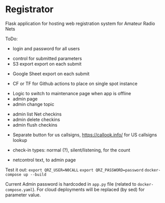 # Registrator
Flask application for hosting web registration system for Amateur Radio Nets

ToDo:
+ login and password for all users
- control for submitted parameters
- S3 export export on each submit
+ Google Sheet export on each submit
- CF or TF for Github actions to place on single spot instance
+ Logic to switch to maintenance page when app is offline
+ admin page
+ admin change topic
- admin list Net checkins
- admin delete checkins
- admin flush checkins
+ Separate button for us callsigns, https://callook.info/ for US callsigns lookup
- check-in types: normal (?), silent/listening, for the count
+ netcontrol text, to admin page

Test it out:
`export QRZ_USER=N0CALL`
`export QRZ_PASSWORD=password`
`docker-compose up --build`

Current Admin password is hardcoded in `app.py` file (related to `docker-compose.yaml`). For cloud deployments will be replaced (by sed) for parameter value.
